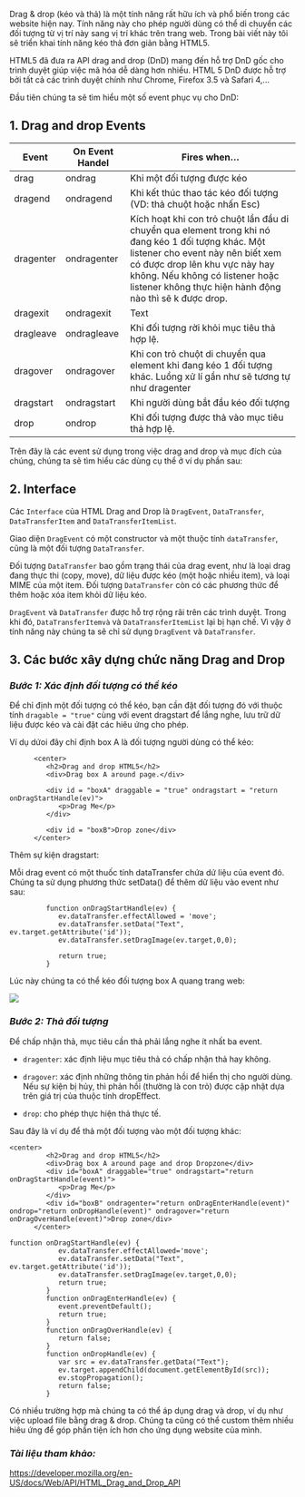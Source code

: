Drag & drop (kéo và thả) là một tính năng rất hữu ích và phổ biến trong các website hiện nay. Tính năng này cho phép người dùng có thể di chuyển các đối tượng từ vị trí này sang vị trí khác trên trang web.
Trong bài viết này tôi sẽ triển khai tính năng kéo thả đơn giản bằng HTML5.

HTML5 đã đưa ra API drag and drop (DnD) mang đến hỗ trợ DnD gốc cho trình duyệt giúp việc mã hóa dễ dàng hơn nhiều.
HTML 5 DnD được hỗ trợ bởi tất cả các trình duyệt chính như Chrome, Firefox 3.5 và Safari 4,...

Đầu tiên chúng ta sẽ tìm hiểu một số event phục vụ cho DnD:
## 1. Drag and drop Events



| Event | On Event Handel | Fires when… |
| -------- | -------- | -------- |
| drag     | ondrag     | Khi một đối tượng được kéo     |
| dragend | ondragend | Khi kết thúc thao tác kéo đối tượng (VD: thả chuột hoặc nhấn Esc) |
| dragenter     | ondragenter     | Kích hoạt khi con trỏ chuột lần đầu di chuyển qua element trong khi nó đang kéo 1 đối tượng khác. Một listener cho event này nên biết xem có được drop lên khu vực này hay không. Nếu không có listener hoặc listener không thực hiện hành động nào thì sẽ k được drop. |
| dragexit     | ondragexit     | Text     |
| dragleave | ondragleave | Khi đối tượng rời khỏi mục tiêu thả hợp lệ. |
| dragover     | ondragover     | Khi con trỏ chuột di chuyển qua element khi đang kéo 1 đối tượng khác. Luồng xử lí gần như sẽ tương tự như dragenter     |
| dragstart | ondragstart | Khi người dùng bắt đầu kéo đối tượng |
| drop     | ondrop     | Khi đối tượng được thả vào mục tiêu thả hợp lệ.     |

Trên đây là các event sử dụng trong việc drag and drop và mục đích của chúng, chúng ta sẽ tìm hiểu các dùng cụ thể ở ví dụ phần sau:
## 2. Interface

Các `Interface` của HTML Drag and Drop là `DragEvent`, `DataTransfer`, `DataTransferItem` and `DataTransferItemList`.

Giao diện `DragEvent` có một constructor và một thuộc tính `dataTransfer`, cũng là một đối tượng `DataTransfer`.

Đối tượng `DataTransfer` bao gồm trạng thái của drag event, như là loại drag đang thực thi (copy, move), dữ liệu được kéo (một hoặc nhiều item), và loại MIME của một item. Đối tượng `DataTransfer` còn có các phương thức để thêm hoặc xóa item khỏi dữ liệu kéo.

`DragEvent` và `DataTransfer` được hỗ trợ rộng rãi trên các trình duyệt. Trong khi đó, `DataTransferItemvà` và `DataTransferItemList` lại bị hạn chế. Vì vậy ở tính năng này chúng ta sẽ chỉ sử dụng `DragEvent` và `DataTransfer`.

## 3. Các bước xây dựng chức năng Drag and Drop


### *Bước 1: Xác định đối tượng có thể kéo*

Để chỉ định một đối tượng có thể kéo, bạn cần đặt đối tượng đó với thuộc tính `dragable = "true"` cùng với event dragstart để lắng nghe, lưu trữ dữ liệu được kéo và cài đặt các hiêu ứng cho phép.

Ví dụ dứoi đây chỉ định box A là đối tượng người dùng có thể kéo:


``` 
      <center>
         <h2>Drag and drop HTML5</h2>
         <div>Drag box A around page.</div>
         
         <div id = "boxA" draggable = "true" ondragstart = "return onDragStartHandle(ev)">
            <p>Drag Me</p>
         </div>
         
         <div id = "boxB">Drop zone</div>
      </center>
```

Thêm sự kiện dragstart:

Mỗi drag event có một thuốc tính dataTransfer chứa dứ liệu của event đó. Chúng ta sử dụng phương thức setData() để thêm dữ liệu vào event như sau:

```  
         function onDragStartHandle(ev) {
            ev.dataTransfer.effectAllowed = 'move';
            ev.dataTransfer.setData("Text", ev.target.getAttribute('id'));
            ev.dataTransfer.setDragImage(ev.target,0,0);
            
            return true;
         }
```

Lúc này chúng ta có thể kéo đối tượng box A quang trang web:

![](https://images.viblo.asia/03fd0bc0-1e2a-4473-aabe-b75aac8d6275.png)


### *Bước 2: Thả đối tượng*
Để chấp nhận thả, mục tiêu cần thả phải lắng nghe ít nhất ba event.

- `dragenter`: xác định liệu mục tiêu thả có chấp nhận thả hay không.

- `dragover`: xác định những thông tin phản hồi để hiển thị cho người dùng. Nếu sự kiện bị hủy, thì phản hồi (thường là con trỏ) được cập nhật dựa trên giá trị của thuộc tính dropEffect.

- `drop`: cho phép thực hiện thả thực tế.

Sau đây là ví dụ để thả một đối tượng vào một đối tượng khác:

```
<center>
         <h2>Drag and drop HTML5</h2>
         <div>Drag box A around page and drop Dropzone</div>
         <div id="boxA" draggable="true" ondragstart="return onDragStartHandle(event)">
            <p>Drag Me</p>
         </div>
         <div id="boxB" ondragenter="return onDragEnterHandle(event)" ondrop="return onDropHandle(event)" ondragover="return onDragOverHandle(event)">Drop zone</div>
      </center>
```

```
function onDragStartHandle(ev) {
            ev.dataTransfer.effectAllowed='move';
            ev.dataTransfer.setData("Text", ev.target.getAttribute('id'));
            ev.dataTransfer.setDragImage(ev.target,0,0);
            return true;
         }
         function onDragEnterHandle(ev) {
            event.preventDefault();
            return true;
         }
         function onDragOverHandle(ev) {
            return false;
         }
         function onDropHandle(ev) {
            var src = ev.dataTransfer.getData("Text");
            ev.target.appendChild(document.getElementById(src));
            ev.stopPropagation();
            return false;
         }
```


Có nhiều trường hợp mà chúng ta có thể áp dụng drag và drop, ví dụ như việc upload file bằng drag & drop. Chúng ta cũng có thể custom thêm nhiều hiêu ứng để góp phần tiện ích hơn cho ứng dụng website của mình.

### *Tài liệu tham khảo:*
https://developer.mozilla.org/en-US/docs/Web/API/HTML_Drag_and_Drop_API